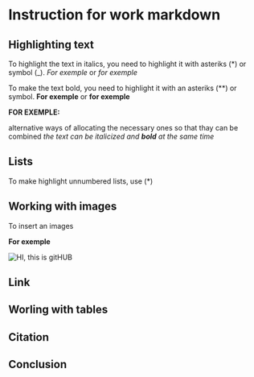 # Instruction for work markdown

## Highlighting text

To highlight the text in italics, you need to highlight it with asteriks (*) or symbol (_). *For exemple* or _for exemple_ 

To make the text bold, you need to highlight it with an asteriks (**) or symbol. **For exemple** or __for exemple__

**FOR EXEMPLE:** 

alternative ways of allocating the necessary ones so that thay can be combined _the text can be italicized and **bold** at the same time_

## Lists

To make highlight unnumbered lists, use (*)

## Working with images

To insert an images

__For exemple__

![HI, this is gitHUB](i.jpg.webp)

## Link

## Worling with tables

## Citation

## Conclusion
